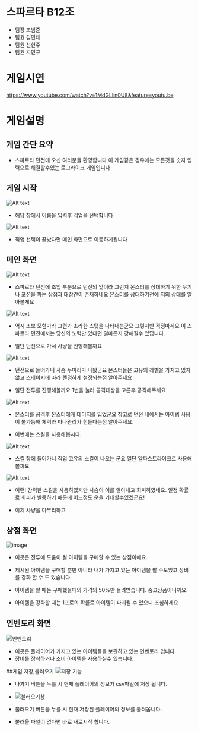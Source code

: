 # 스파르타 B12조

- 팀장 조범준
- 팀원 김민태
- 팀원 신현주
- 팀원 지민규

# 게임시연

<htr>https://www.youtube.com/watch?v=1MdGLlin0U8&feature=youtu.be

# 게임설명

## 게임 간단 요약

 - 스파르타 던전에 오신 여러분들 환영합니다
   이 게임같은 경우에는 모든것을 숫자 입력으로 해결할수있는 로그라이크 게임입니다

## 게임 시작

![Alt text](image-1.png)

 - 해당 창에서 이름을 입력후 직업을 선택합니다

![Alt text](image-2.png)

 - 직업 선택이 끝났다면 메인 화면으로 이동하게됩니다

## 메인 화면

![Alt text](image-3.png)

 - 스파르타 던전에 초입 부분으로 던전의 앞이라 그런지 몬스터를 상대하기 위한 무기나  포션을 파는 상점과 대장간이 존재하네요 몬스터를 상대하기전에 저의 상태를 알아볼게요

 ![Alt text](image-4.png)

 - 역시 초보 모험가라 그런가 초라한 스탯을 나타내는군요 그렇지만 걱정마세요 이 스파르타 던전에서는 당신의 노력만 있다면 얼마든지 강해질수 있답니다.

 - 일단 던전으로 가서 사냥을 진행해볼까요

![Alt text](image-5.png)

  - 던전으로 들어가니 사슴 두마리가 나왔군요 몬스터들은 고유의 레벨을 가지고 있지 않고 스테이지에 따라 랜덤하게 설정되는점 알아주세요
  
  - 일단 전투를 진행해볼까요 1번을 눌러 공격대상을 고른후 공격해주세요

  ![Alt text](image-7.png)
 
  - 몬스터를 공격후 몬스터에게 데미지를 입었군요 참고로 던전 내에서는 아이템 사용이 불가능해 체력과 마나관리가 힘들다는점 알아주세요.

  - 이번에는 스킬을 사용해봅시다.

  ![Alt text](image-8.png)
  
  - 스킬 창에 들어가니 직업 고유의 스킬이 나오는 군요 일단 알파스트라이크르 사용해볼까요

![Alt text](image-9.png)

 - 이런! 강력한 스킬을 사용하였지만 사슴이 이를 알아채고 회피하였네요. 일정 확률로 회피가 발동하기 때문에 어느정도 운을 기대할수있겠군요!

 - 이제 사냥을 마무리하고

## 상점 화면
![image](https://github.com/KimMaYa1/SPT-B12/assets/71755508/e724e83e-69b5-4a22-98e0-413576134b9a)

- 이곳은 전투에 도움이 될 아이템을 구매할 수 있는 상점이에요.
- 제시된 아이템을 구매할 뿐만 아니라 내가 가지고 있는 아이템을 팔 수도있고 장비를 강화 할 수 도 있습니다.

- 아이템을 팔 때는 구매했을때의 가격의 50%만 돌려받습니다. 중고상품이니까요. 
- 아이템을 강화할 때는 1프로의 확률로 아이템이 파괴될 수 있으니 조심하세요


## 인벤토리 화면
![인벤토리](https://github.com/KimMaYa1/SPT-B12/assets/100994140/2c274a2d-fe56-4e4d-ae46-e15ca9fb9ae9)


- 이곳은 플레이어가 가지고 있는 아이템들을 보관하고 있는 인벤토리 입니다.
- 장비를 장착하거나 소비 아이템을 사용하실수 있습니다.


##게임 저장,불러오기
![저장 기능](https://github.com/KimMaYa1/SPT-B12/assets/100994140/2267ed27-b7af-46c8-b353-1e66b8f5578e)


- 나가기 버튼을 누를 시 현재 플레이어의 정보가 csv파일에 저장 됩니다.


- ![불러오기창](https://github.com/KimMaYa1/SPT-B12/assets/100994140/3fabe416-ed9e-4d84-a703-08919666e72e)


- 불러오기 버튼을 누를 시 현재 저장된 플레이어의 정보를 불러옵니다.
- 불러올 파일이 없다면 바로 새로시작 합니다.




